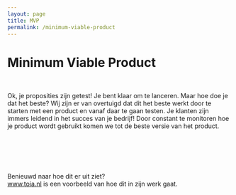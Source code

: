 ```yaml
---
layout: page
title: MVP
permalink: /minimum-viable-product
---
```



# Minimum Viable Product

<br>

  <p class="light">Ok, je proposities zijn getest! Je bent klaar om te lanceren. Maar hoe doe je dat het beste? Wij zijn er van overtuigd dat dit het beste werkt door te starten met een product en vanaf daar te gaan testen. Je klanten zijn immers leidend in het succes van je bedrijf! Door constant te monitoren hoe je product wordt gebruikt komen we tot de beste versie van het product.</p>

<br>
<br>
<br>
<br>

<p>Benieuwd naar hoe dit er uit ziet? <br>
<a href="https://www.toia.nl">www.toia.nl</a> is een voorbeeld van hoe dit in zijn werk gaat.
<br>
<br>
